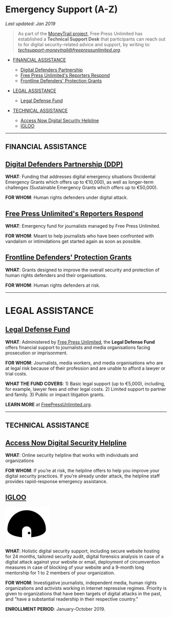 # Emergency Support (A-Z)

*Last updated: Jan 2019*

> As part of the [MoneyTrail project](https://www.money-trail.org/), Free Press Unlimited has established a **Technical Support Desk** that participants can reach out to for digital security-related advice and support, by writing to: *techsupport-moneytrail@freepressunlimited.org*.


* [FINANCIAL ASSISTANCE](#financial-assistance)
  * [Digital Defenders Partnership](#digital-defenders-partnership-ddp)
  * [Free Press Unlimited's Reporters Respond](#free-press-unlimiteds-reporters-respond)
  * [Frontline Defenders' Protection Grants](#frontline-defenders-protection-grants)

* [LEGAL ASSISTANCE](#legal-assistance)
  * [Legal Defense Fund](#Legal-Defense-Fund)

* [TECHNICAL ASSISTANCE](#technical-assistance)
  * [Access Now Digital Security Helpline](#access-now-digital-security-helpline)
  * [IGLOO](#igloo)
  
  
  
  
  




  
* * * 

## FINANCIAL ASSISTANCE

## **[Digital Defenders Partnership (DDP)](https://www.digitaldefenders.org/)**

**WHAT**: Funding that addresses digital emergency situations (Incidental Emergency Grants which offers up to €10,000), as well as longer-term challenges (Sustainable Emergency Grants which offers up to €50,000).

**FOR WHOM**: Human rights defenders under digital attack.


## **[Free Press Unlimited's Reporters Respond](https://www.freepressunlimited.org/en/projects/reporters-respond-emergency-funding-for-the-media)**

**WHAT**: Emergency fund for journalists managed by Free Press Unlimited.

**FOR WHOM**: Meant to help journalists who have been confronted with vandalism or intimidations get started again as soon as possible.


## **[Frontline Defenders' Protection Grants](https://www.frontlinedefenders.org/en/programme/protection-grants)**

**WHAT**: Grants designed to improve the overall security and protection of human rights defenders and their organisations.

**FOR WHOM**: Human rights defenders at risk.

* * * 



# LEGAL ASSISTANCE

## **[Legal Defense Fund](https://www.freepressunlimited.org/en/legal-support-for-journalists)**

**WHAT**: Administered by [Free Press Unlimited](https://www.freepressunlimited.org/en), the **Legal Defense Fund** offers financial support to journalists and media organisations facing prosecution or imprisonment.

**FOR WHOM**: Journalists, media workers, and media organisations who are at legal risk because of their profession and are unable to afford a lawyer or trial costs.

**WHAT THE FUND COVERS**: 1) Basic legal support (up to €5,000), including, for example, lawyer fees and other legal costs. 2) Limited support to partner and family. 3) Public or impact litigation grants.

**LEARN MORE** at [FreePressUnlimited.org](https://www.freepressunlimited.org/en/legal-support-for-journalists).











* * *


## TECHNICAL ASSISTANCE

## **[Access Now Digital Security Helpline](https://www.accessnow.org/help/)**

**WHAT**: Online security helpline that works with individuals and organizations

**FOR WHOM**: If you’re at risk, the helpline offers to help you improve your digital security practices. If you’re already under attack, the helpline staff provides rapid-response emergency assistance.






## **[IGLOO](https://www.qurium.org/igloo)**

![Igloo](/assets/images/igloo.png)

**WHAT**: Holistic digital security support, including secure website hosting for 24 months, tailored security audit, digital forensics analysis in case of a digital attack against your website or email, deployment of circumvention measures in case of blocking of your website and a 9-month long mentorship for 1 to 2 members of your organization.

**FOR WHOM**: Investigative journalists, independent media, human rights organizations and activists working in Internet repressive regimes. Priority is given to organizations that have been targets of digital attacks in the past, and "have a substantial readership in their respective country."

**ENROLLMENT PERIOD**: January-October 2019.
